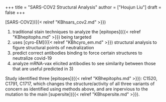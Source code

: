 +++
title = "SARS-COV2 Structural Analysis"
author = ["Houjun Liu"]
draft = false
+++

[SARS-COV2]({{< relref "KBhsars_cov2.md" >}})

1.  traditional stain techniques to analyze the [epitopes]({{< relref "KBhepitophs.md" >}}) being targeted
2.  uses [cyro-EM]({{< relref "KBhcyro_em.md" >}}) structural analysis to figure structural points of neutralization
3.  predict correct antibodies binding to force certain structures to neutralize covid-19
4.  analyze mRNA-vax elicited antibodies to see similarity between those that are useful predicted in 3)

Study identified three [epitopes]({{< relref "KBhepitophs.md" >}}): C1520, C1791, C1717, which changes the structure/activity of all three variants of concern as identified using methods above, and are inpervious to the mutation to the main [supersite]({{< relref "KBhspersite.md" >}}).